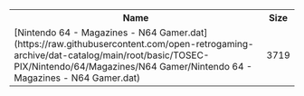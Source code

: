 <table>
<tr><th>Name</th><th>Size</th></tr>
<tr><td>[Nintendo 64 - Magazines - N64 Gamer.dat](https://raw.githubusercontent.com/open-retrogaming-archive/dat-catalog/main/root/basic/TOSEC-PIX/Nintendo/64/Magazines/N64 Gamer/Nintendo 64 - Magazines - N64 Gamer.dat)</td><td>3719</td></tr>
</table>
